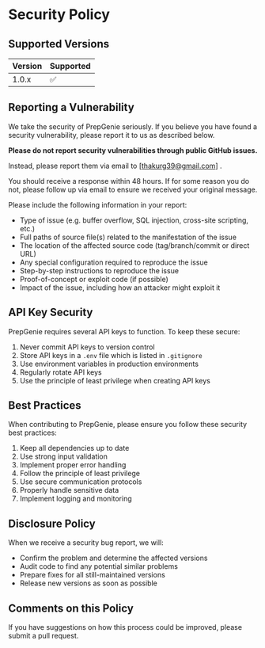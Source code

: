 # Security Policy

## Supported Versions

| Version | Supported          |
| ------- | ------------------ |
| 1.0.x   | :white_check_mark: |

## Reporting a Vulnerability

We take the security of PrepGenie seriously. If you believe you have found a security vulnerability, please report it to us as described below.

**Please do not report security vulnerabilities through public GitHub issues.**

Instead, please report them via email to [thakurg39@gmail.com] .

You should receive a response within 48 hours. If for some reason you do not, please follow up via email to ensure we received your original message.

Please include the following information in your report:

* Type of issue (e.g. buffer overflow, SQL injection, cross-site scripting, etc.)
* Full paths of source file(s) related to the manifestation of the issue
* The location of the affected source code (tag/branch/commit or direct URL)
* Any special configuration required to reproduce the issue
* Step-by-step instructions to reproduce the issue
* Proof-of-concept or exploit code (if possible)
* Impact of the issue, including how an attacker might exploit it

## API Key Security

PrepGenie requires several API keys to function. To keep these secure:

1. Never commit API keys to version control
2. Store API keys in a `.env` file which is listed in `.gitignore`
3. Use environment variables in production environments
4. Regularly rotate API keys
5. Use the principle of least privilege when creating API keys

## Best Practices

When contributing to PrepGenie, please ensure you follow these security best practices:

1. Keep all dependencies up to date
2. Use strong input validation
3. Implement proper error handling
4. Follow the principle of least privilege
5. Use secure communication protocols
6. Properly handle sensitive data
7. Implement logging and monitoring

## Disclosure Policy

When we receive a security bug report, we will:

* Confirm the problem and determine the affected versions
* Audit code to find any potential similar problems
* Prepare fixes for all still-maintained versions
* Release new versions as soon as possible

## Comments on this Policy

If you have suggestions on how this process could be improved, please submit a pull request. 
